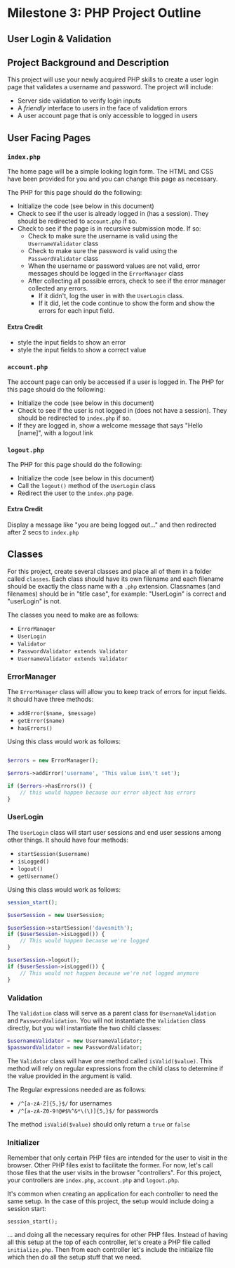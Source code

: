 # Milestone 3: PHP Project Outline

## User Login & Validation

## Project Background and Description

This project will use your newly acquired PHP skills to create a user login page that validates a username and password. The project will include:

- Server side validation to verify login inputs
- A *friendly* interface to users in the face of validation errors
- A user account page that is only accessible to logged in users

## User Facing Pages

### `index.php`

The home page will be a simple looking login form. The HTML and CSS have been provided for you and you can change this page as necessary.

The PHP for this page should do the following:

- Initialize the code (see below in this document)
- Check to see if the user is already logged in (has a session). They should be redirected to `account.php` if so.
- Check to see if the page is in recursive submission mode. If so:
    - Check to make sure the username is valid using the `UsernameValidator` class
    - Check to make sure the password is valid using the `PasswordValidator` class
    - When the username or password values are not valid, error messages should be logged in the `ErrorManager` class
    - After collecting all possible errors, check to see if the error manager collected any errors.
        - If it didn't, log the user in with the `UserLogin` class.
        - If it did, let the code continue to show the form and show the errors for each input field.

#### Extra Credit

- style the input fields to show an error
- style the input fields to show a correct value


### `account.php`

The account page can only be accessed if a user is logged in. The PHP for this page should do the following:

- Initialize the code (see below in this document)
- Check to see if the user is not logged in (does not have a session). They should be redirected to `index.php` if so.
- If they are logged in, show a welcome message that says "Hello [name]", with a logout link


### `logout.php`

The PHP for this page should do the following:

- Initialize the code (see below in this document)
- Call the `logout()` method of the `UserLogin` class
- Redirect the user to the `index.php` page.

#### Extra Credit

Display a message like "you are being logged out..." and then redirected after 2 secs to `index.php`


## Classes

For this project, create several classes and place all of them in a folder called `classes`. Each class should have its own filename and each filename should be exactly the class name with a `.php` extension. Classnames (and filenames) should be in "title case", for example: "UserLogin" is correct and "userLogin" is not.

The classes you need to make are as follows:

- `ErrorManager`
- `UserLogin`
- `Validator`
- `PasswordValidator extends Validator`
- `UsernameValidator extends Validator`

### ErrorManager

The `ErrorManager` class will allow you to keep track of errors for input fields. It should have three methods:

- `addError($name, $message)`
- `getError($name)`
- `hasErrors()`

Using this class would work as follows:

```php

$errors = new ErrorManager();

$errors->addError('username', 'This value isn\'t set');

if ($errors->hasErrors()) {
    // this would happen because our error object has errors
}
```

### UserLogin

The `UserLogin` class will start user sessions and end user sessions among other things. It should have four methods:

- `startSession($username)`
- `isLogged()`
- `logout()`
- `getUsername()`

Using this class would work as follows:

```php
session_start();

$userSession = new UserSession;

$userSession->startSession('davesmith');
if ($userSession->isLogged()) {
    // This would happen because we're logged
}

$userSession->logout();
if ($userSession->isLogged()) {
    // This would not happen because we're not logged anymore
}
```

### Validation

The `Validation` class will serve as a parent class for `UsernameValidation` and `PasswordValidation`. You will not instantiate the `Validation` class directly, but you will instantiate the two child classes:

```php
$usernameValidator = new UsernameValidator;
$passwordValidator = new PasswordValidator;
```

The `Validator` class will have one method called `isValid($value)`. This method will rely on regular expressions from the child class to determine if the value provided in the argument is valid.

The Regular expressions needed are as follows:

- `/^[a-zA-Z]{5,}$/` for usernames
- `/^[a-zA-Z0-9!@#$%^&*\(\)]{5,}$/` for passwords

The method `isValid($value)` should only return a `true` or `false`


### Initializer

Remember that only certain PHP files are intended for the user to visit in the browser. Other PHP files exist to facilitate the former. For now, let's call those files that the user visits in the browser "controllers". For this project, your controllers are `index.php`, `account.php` and `logout.php`.

It's common when creating an application for each controller to need the same setup. In the case of this project, the setup would include doing a session start:

```
session_start();
```

... and doing all the necessary requires for other PHP files. Instead of having all this setup at the top of each controller, let's create a PHP file called `initialize.php`. Then from each controller let's include the initialize file which then do all the setup stuff that we need.